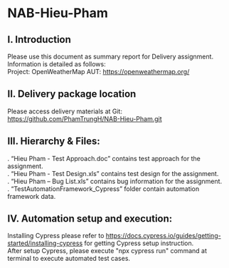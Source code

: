 # NAB-Hieu-Pham
I.	Introduction
------------
  Please use this document as summary report for Delivery assignment. <br>
  Information is detailed as follows:<br>
	  Project: OpenWeatherMap
    AUT: https://openweathermap.org/

II.	Delivery package location
------------
  Please access delivery materials at Git: https://github.com/PhamTrungH/NAB-Hieu-Pham.git

III.	Hierarchy & Files:
------------
.	“Hieu Pham - Test Approach.doc” contains test approach for the assignment.<br>
.	“Hieu Pham - Test Design.xls” contains test design for the assignment.<br>
.	“Hieu Pham – Bug List.xls” contains bug information for the assignment.<br>
.	“TestAutomationFramework_Cypress” folder contain automation framework data.<br>

IV.	Automation setup and execution:
------------
Installing Cypress please refer to https://docs.cypress.io/guides/getting-started/installing-cypress  for getting Cypress setup instruction.<br>
After setup Cypress, please execute "npx cypress run" command at terminal to execute automated test cases.<br>

